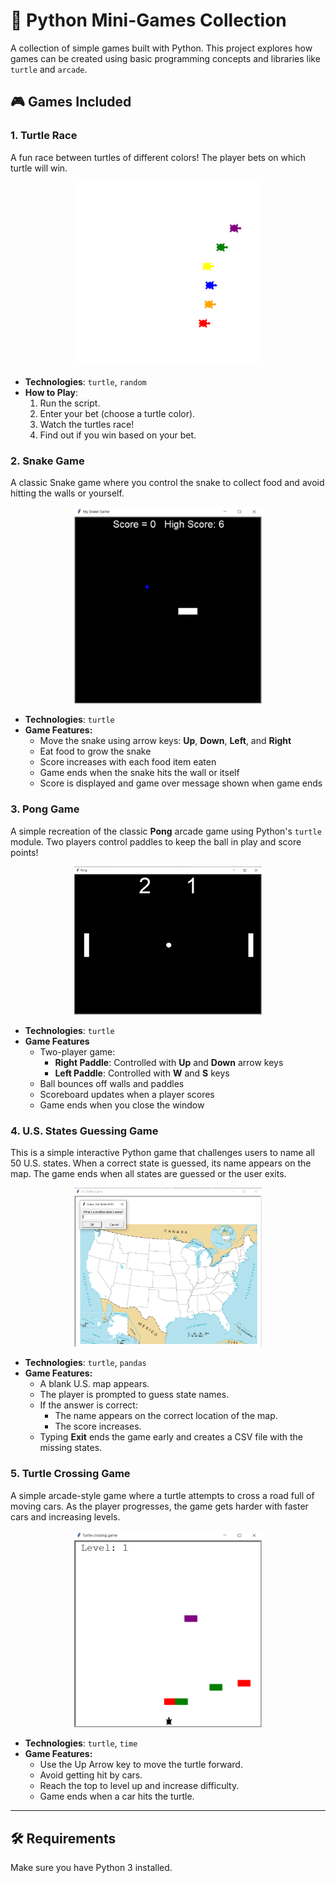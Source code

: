 # 🐍 Python Mini-Games Collection

A collection of simple games built with Python. This project explores how games can be created using basic programming concepts and libraries like `turtle` and `arcade`.

## 🎮 Games Included

### 1. Turtle Race
A fun race between turtles of different colors! The player bets on which turtle will win.

<div style="text-align: center;">
<img src=".\images\turtle_game.png" alt="Turtle Race" width="300"/>
</div>

- **Technologies**: `turtle`, `random`
- **How to Play**:
  1. Run the script.
  2. Enter your bet (choose a turtle color).
  3. Watch the turtles race!
  4. Find out if you win based on your bet.

### 2. Snake Game
A classic Snake game where you control the snake to collect food and avoid hitting the walls or yourself.

<div style="text-align: center;">
<img src=".\images\snake_game.PNG" alt="Snake Game" width="300"/>
</div>

- **Technologies**: `turtle`
- **Game Features:**
  -  Move the snake using arrow keys: **Up**, **Down**, **Left**, and **Right**
  - Eat food to grow the snake
  - Score increases with each food item eaten
  - Game ends when the snake hits the wall or itself
  - Score is displayed and game over message shown when game ends

### 3. Pong Game
A simple recreation of the classic **Pong** arcade game using Python's `turtle` module. Two players control paddles to keep the ball in play and score points!

<div style="text-align: center;">
<img src=".\images\pong_game.PNG" alt="Pong Game" width="300"/>
</div>

- **Technologies**: `turtle`
- **Game Features**
  - Two-player game:
    - **Right Paddle**: Controlled with **Up** and **Down** arrow keys
    - **Left Paddle**: Controlled with **W** and **S** keys
  - Ball bounces off walls and paddles
  - Scoreboard updates when a player scores
  - Game ends when you close the window
 
### 4. U.S. States Guessing Game
This is a simple interactive Python game that challenges users to name all 50 U.S. states. When a correct state is guessed, its name appears on the map. The game ends when all states are guessed or the user exits.

<div style="text-align: center;">
<img src=".\images\states_game.PNG" alt="US States Game" width="300"/>
</div>

- **Technologies**: `turtle`, `pandas`
- **Game Features:**
  - A blank U.S. map appears.
  - The player is prompted to guess state names.
  - If the answer is correct:
    - The name appears on the correct location of the map.
    - The score increases.
  - Typing **Exit** ends the game early and creates a CSV file with the missing states.
 
### 5. Turtle Crossing Game
A simple arcade-style game where a turtle attempts to cross a road full of moving cars. As the player progresses, the game gets harder with faster cars and increasing levels.

<div style="text-align: center;">
<img src=".\images\turtle_crossing_game.PNG" alt="Turtle Crossing Game" width="300"/>
</div>

- **Technologies**: `turtle`, `time`
- **Game Features:**
  - Use the Up Arrow key to move the turtle forward.
  - Avoid getting hit by cars.
  - Reach the top to level up and increase difficulty.
  - Game ends when a car hits the turtle.
---

## 🛠️ Requirements

Make sure you have Python 3 installed.
